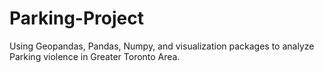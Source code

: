 # Parking-Project

Using Geopandas, Pandas, Numpy, and visualization packages to analyze Parking violence in Greater Toronto Area.
